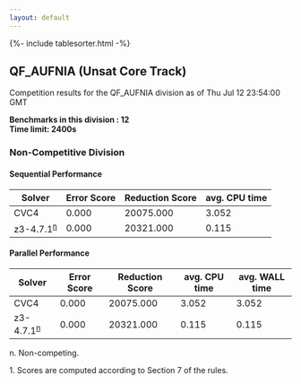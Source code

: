 ```yaml
---
layout: default
---
```

{%- include tablesorter.html -%}

##  QF_AUFNIA (Unsat Core Track)

Competition results for the QF_AUFNIA division as of Thu Jul 12 23:54:00 GMT

**Benchmarks in this division : 12  
Time limit: 2400s** 

###  Non-Competitive Division 
#### Sequential Performance

<table id="sequential" class="result sorted">
<thead><tr class="center">
  <th>Solver</th>
  <th>Error Score</th>
  <th>Reduction Score</th>
  <th>avg. CPU time</th>
</tr></thead><tr>
<td>CVC4</td>
<td>0.000</td><td>20075.000</td><td>3.052</td><tr>
<td>z3-4.7.1<SUP><a href="#fn">n</a></SUP></td>
<td>0.000</td><td>20321.000</td><td>0.115</td></tr></table>

#### Parallel Performance

<table id="parallel" class="result sorted">
<thead><tr class="center">
  <th>Solver</th>
  <th>Error Score</th>
  <th>Reduction Score</th>
  <th>avg. CPU time</th>
  <th>avg. WALL time</th>
</tr></thead><tr>
<td>CVC4</td>
<td>0.000</td><td>20075.000</td><td>3.052</td><td>3.052</td></tr><tr>
<td>z3-4.7.1<SUP><a href="#fn">n</a></SUP></td>
<td>0.000</td><td>20321.000</td><td>0.115</td><td>0.115</td></tr></table>
 <span id="fn"> n. Non-competing. </span>

 <span id="fn1"> 1. Scores are computed according to Section 7 of the rules. </span>


